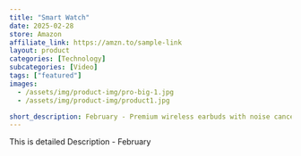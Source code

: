 ```yaml
---
title: "Smart Watch"
date: 2025-02-28
store: Amazon
affiliate_link: https://amzn.to/sample-link
layout: product
categories: [Technology]
subcategories: [Video]
tags: ["featured"]
images:
  - /assets/img/product-img/pro-big-1.jpg
  - /assets/img/product-img/product1.jpg

short_description: February - Premium wireless earbuds with noise cancellation and long battery life.
---
```


This is detailed Description - February
